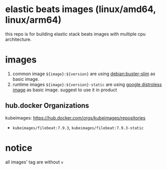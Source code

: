 # elastic beats images (linux/amd64, linux/arm64)

this repo is for building elastic stack beats images with multiple cpu architecture.

# images

1. common image `${image}:${version}` are using [debian:buster-slim](https://hub.docker.com/_/debian?tab=tags&page=1&name=buster-slim) as basic image.
2. runtime images `${image}:${version}-static` are using [google distroless image](https://github.com/GoogleContainerTools/distroless) as basic image. suggest to use it in product


## hub.docker Organizations

kubeimages:  https://hub.docker.com/orgs/kubeimages/repositories

+ `kubeimages/filebeat:7.9.3`, `kubeimages/filebeat:7.9.3-static`


# notice

all images' tag are without `v`
